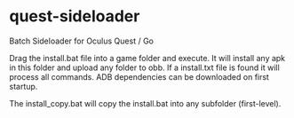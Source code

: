 # quest-sideloader
Batch Sideloader for Oculus Quest / Go

Drag the install.bat file into a game folder and execute. It will install any apk in this folder and upload any folder to obb. If a install.txt file is found it will process all commands. 
ADB dependencies can be downloaded on first startup.

The install_copy.bat will copy the install.bat into any subfolder (first-level).
